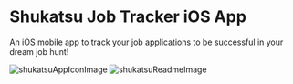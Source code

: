# Shukatsu Job Tracker iOS App
An iOS mobile app to track your job applications to be successful in your dream job hunt! 


![shukatsuAppIconImage](https://user-images.githubusercontent.com/66197018/166938128-c5042923-1d66-4f7b-9f2e-09726626d17d.png)
![shukatsuReadmeImage](https://user-images.githubusercontent.com/66197018/166935561-0166fe10-5a97-44c3-9cc3-96c0180cfb29.png)
